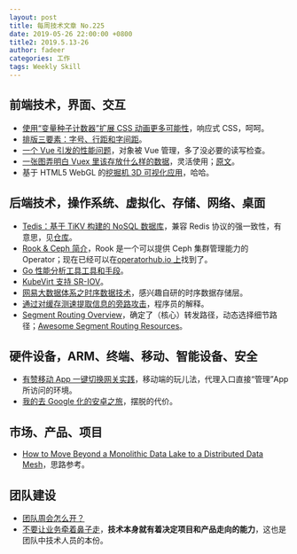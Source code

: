 ```yaml
---
layout: post
title: 每周技术文章 No.225
date: 2019-05-26 22:00:00 +0800
title2: 2019.5.13-26
author: fadeer
categories: 工作
tags: Weekly Skill
---
```


## 前端技术，界面、交互

- [使用“变量种子计数器”扩展 CSS 动画更多可能性](https://www.zhangxinxu.com/wordpress/2019/05/css-variable-seed-extend-animation/)，响应式 CSS，呵呵。
- [排版三要素：字号、行距和字间距](http://www.shejidaren.com/paiban-san-yaosu.html)。
- [一个 Vue 引发的性能问题](https://www.yinchengli.com/2019/03/24/vue-performance-problem/)，对象被 Vue 管理，多了没必要的读写检查。
- [一张图弄明白 Vuex 里该存放什么样的数据](https://mp.weixin.qq.com/s/s75DmAg4GPlvKI8t7kq9lQ)，灵活使用；[原文](https://markus.oberlehner.net/blog/should-i-store-this-data-in-vuex/)。
- 基于 HTML5 WebGL 的[挖掘机 3D 可视化应用](http://www.hightopo.com/blog/1085.html)，哈哈。

## 后端技术，操作系统、虚拟化、存储、网络、桌面

- [Tedis：基于 TiKV 构建的 NoSQL 数据库](https://mp.weixin.qq.com/s/VCzq5aS-1108ktprjwEXLg)，兼容 Redis 协议的强一致性，有意思，见[仓库](https://github.com/eleme/tedis)。
- [Rook & Ceph 简介](https://mp.weixin.qq.com/s/9sIWX7OCmJyUterXgvKmMQ)，Rook 是一个可以提供 Ceph 集群管理能力的 Operator；现在已经可以在[operatorhub.io 上](https://operatorhub.io/operator/rook-ceph)找到了。
- [Go 性能分析工具工具和手段](https://colobu.com/2019/05/22/profilinggo/)。
- [KubeVirt 支持 SR-IOV](http://dougbtv.com//nfvpe/2019/05/15/kubevirt-sriov/)。
- [网易大数据体系之时序数据技术](https://www.infoq.cn/article/Hkj-RSTGFlxbISLJTWv7)，感兴趣自研的时序数据存储层。
- [通过对缓存测速提取信息的旁路攻击](https://blog.codingnow.com/2019/05/meltdown_attacks.html)，程序员的解释。
- [Segment Routing Overview](https://arthurchiao.github.io/blog/segment-routing-overview-zh/)，确定了（核心）转发路径，动态选择细节路径；[Awesome Segment Routing Resources](https://arthurchiao.github.io/blog/awesome-segment-routing/)。

## 硬件设备，ARM、终端、移动、智能设备、安全

- [有赞移动 App 一键切换网关实践](https://tech.youzan.com/app-gateway-one-switch/)，移动端的玩儿法，代理入口直接“管理”App 所访问的环境。
- [我的去 Google 化的安卓之旅](https://mp.weixin.qq.com/s/a1oR0HIryxenYaqbOGUmYw)，摆脱的代价。

## 市场、产品、项目

- [How to Move Beyond a Monolithic Data Lake to a Distributed Data Mesh](https://martinfowler.com/articles/data-monolith-to-mesh.html)，思路参考。

## 团队建设

- [团队周会怎么开？](https://www.barretlee.com/blog/2019/05/21/weekly-report/)
- [不要让业务牵着鼻子走](不要让业务牵着鼻子走)，**技术本身就有着决定项目和产品走向的能力**，这也是团队中技术人员的本份。
